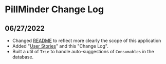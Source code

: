 # PillMinder Change Log
## 06/27/2022
- Changed [README](../README.md) to reflect more clearly the scope of this application
- Added "[User Stories](/documents/USER_STORIES.md)" and this "Change Log".
- Built a util of `Trie` to handle auto-suggestions of `Consumables` in the database. 